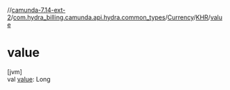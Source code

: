//[camunda-7.14-ext-2](../../../../index.md)/[com.hydra_billing.camunda.api.hydra.common_types](../../index.md)/[Currency](../index.md)/[KHR](index.md)/[value](value.md)

# value

[jvm]\
val [value](value.md): Long
